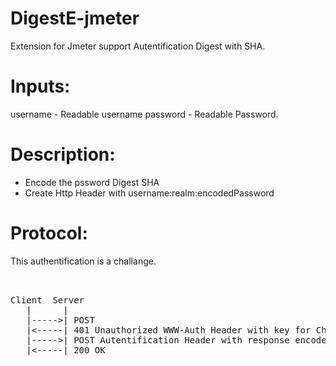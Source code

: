 DigestE-jmeter
==============

Extension for Jmeter support Autentification Digest with SHA.

Inputs:
=======
username - Readable username
password - Readable Password.

Description:
============
- Encode the pssword Digest SHA
- Create Http Header with username:realm:encodedPassword
 

Protocol:
=========
This authentification is a challange.
<pre><br>
Client  Server
   |      |
   |----->| POST
   |<-----| 401 Unauthorized WWW-Auth Header with key for Challange
   |----->| POST Autentification Header with response encoded
   |<-----| 200 OK
</pre>
